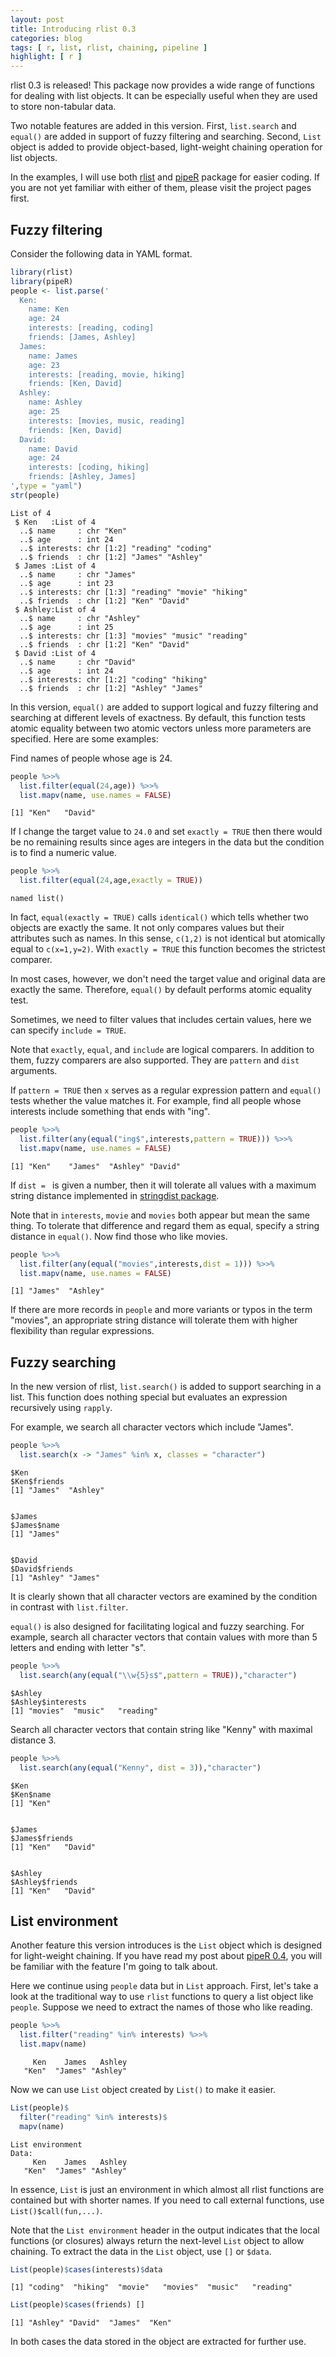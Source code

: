 ```yaml
---
layout: post
title: Introducing rlist 0.3
categories: blog
tags: [ r, list, rlist, chaining, pipeline ]
highlight: [ r ]
---
```




rlist 0.3 is released! This package now provides a wide range of functions for dealing with list objects. It can be especially useful when they are used to store non-tabular data.

Two notable features are added in this version. First, `list.search` and `equal()` are added in support of fuzzy filtering and searching. Second, `List` object is added to provide object-based, light-weight chaining operation for list objects.

In the examples, I will use both [rlist](http://renkun.me/rlist/) and [pipeR](http://renkun.me/pipeR/) package for easier coding. If you are not yet familiar with either of them, please visit the project pages first.

## Fuzzy filtering

Consider the following data in YAML format.


```r
library(rlist)
library(pipeR)
people <- list.parse('
  Ken:
    name: Ken
    age: 24
    interests: [reading, coding]
    friends: [James, Ashley]
  James:
    name: James
    age: 23
    interests: [reading, movie, hiking]
    friends: [Ken, David]
  Ashley:
    name: Ashley
    age: 25
    interests: [movies, music, reading]
    friends: [Ken, David]
  David:
    name: David
    age: 24
    interests: [coding, hiking]
    friends: [Ashley, James]
',type = "yaml")
str(people)
```

```
List of 4
 $ Ken   :List of 4
  ..$ name     : chr "Ken"
  ..$ age      : int 24
  ..$ interests: chr [1:2] "reading" "coding"
  ..$ friends  : chr [1:2] "James" "Ashley"
 $ James :List of 4
  ..$ name     : chr "James"
  ..$ age      : int 23
  ..$ interests: chr [1:3] "reading" "movie" "hiking"
  ..$ friends  : chr [1:2] "Ken" "David"
 $ Ashley:List of 4
  ..$ name     : chr "Ashley"
  ..$ age      : int 25
  ..$ interests: chr [1:3] "movies" "music" "reading"
  ..$ friends  : chr [1:2] "Ken" "David"
 $ David :List of 4
  ..$ name     : chr "David"
  ..$ age      : int 24
  ..$ interests: chr [1:2] "coding" "hiking"
  ..$ friends  : chr [1:2] "Ashley" "James"
```

In this version, `equal()` are added to support logical and fuzzy filtering and searching at different levels of exactness. By default, this function tests atomic equality between two atomic vectors unless more parameters are specified. Here are some examples:

Find names of people whose age is 24.


```r
people %>>% 
  list.filter(equal(24,age)) %>>%
  list.mapv(name, use.names = FALSE)
```

```
[1] "Ken"   "David"
```

If I change the target value to `24.0` and set `exactly = TRUE` then there would be no remaining results since ages are integers in the data but the condition is to find a numeric value. 


```r
people %>>%
  list.filter(equal(24,age,exactly = TRUE))
```

```
named list()
```

In fact, `equal(exactly = TRUE)` calls `identical()` which tells whether two objects are exactly the same. It not only compares values but their attributes such as names. In this sense, `c(1,2)` is not identical but atomically equal to `c(x=1,y=2)`. With `exactly = TRUE` this function becomes the strictest comparer.

In most cases, however, we don't need the target value and original data are exactly the same. Therefore, `equal()` by default performs atomic equality test.

Sometimes, we need to filter values that includes certain values, here we can specify `include = TRUE`.

Note that `exactly`, `equal`, and `include` are logical comparers. In addition to them, fuzzy comparers are also supported. They are `pattern` and `dist` arguments. 

If `pattern = TRUE` then `x` serves as a regular expression pattern and `equal()` tests whether the value matches it. For example, find all people whose interests include something that ends with "ing".


```r
people %>>% 
  list.filter(any(equal("ing$",interests,pattern = TRUE))) %>>%
  list.mapv(name, use.names = FALSE)
```

```
[1] "Ken"    "James"  "Ashley" "David" 
```

If `dist = ` is given a number, then it will tolerate all values with a maximum string distance implemented in [stringdist package](http://cran.r-project.org/web/packages/stringdist/). 

Note that in `interests`, `movie` and `movies` both appear but mean the same thing. To tolerate that difference and regard them as equal, specify a string distance in `equal()`. Now find those who like movies.


```r
people %>>%
  list.filter(any(equal("movies",interests,dist = 1))) %>>%
  list.mapv(name, use.names = FALSE)
```

```
[1] "James"  "Ashley"
```

If there are more records in `people` and more variants or typos in the term "movies", an appropriate string distance will tolerate them with higher flexibility than regular expressions.

## Fuzzy searching

In the new version of rlist, `list.search()` is added to support searching in a list. This function does nothing special but evaluates an expression recursively using `rapply`. 

For example, we search all character vectors which include "James".


```r
people %>>%
  list.search(x -> "James" %in% x, classes = "character")
```

```
$Ken
$Ken$friends
[1] "James"  "Ashley"


$James
$James$name
[1] "James"


$David
$David$friends
[1] "Ashley" "James" 
```

It is clearly shown that all character vectors are examined by the condition in contrast with `list.filter`.

`equal()` is also designed for facilitating logical and fuzzy searching. For example, search all character vectors that contain values with more than 5 letters and ending with letter "s".


```r
people %>>%
  list.search(any(equal("\\w{5}s$",pattern = TRUE)),"character")
```

```
$Ashley
$Ashley$interests
[1] "movies"  "music"   "reading"
```

Search all character vectors that contain string like "Kenny" with maximal distance 3.


```r
people %>>%
  list.search(any(equal("Kenny", dist = 3)),"character")
```

```
$Ken
$Ken$name
[1] "Ken"


$James
$James$friends
[1] "Ken"   "David"


$Ashley
$Ashley$friends
[1] "Ken"   "David"
```


## List environment

Another feature this version introduces is the `List` object which is designed for light-weight chaining. If you have read my post about [pipeR 0.4](http://renkun.me/blog/2014/08/04/introducing-pipeR-0.4.html), you will be familiar with the feature I'm going to talk about.

Here we continue using `people` data but in `List` approach. First, let's take a look at the traditional way to use `rlist` functions to query a list object like `people`. Suppose we need to extract the names of those who like reading.


```r
people %>>%
  list.filter("reading" %in% interests) %>>%
  list.mapv(name)
```

```
     Ken    James   Ashley 
   "Ken"  "James" "Ashley" 
```

Now we can use `List` object created by `List()` to make it easier.


```r
List(people)$
  filter("reading" %in% interests)$
  mapv(name)
```

```
List environment
Data:
     Ken    James   Ashley 
   "Ken"  "James" "Ashley" 
```

In essence, `List` is just an environment in which almost all rlist functions are contained but with shorter names. If you need to call external functions, use `List()$call(fun,...)`.

Note that the `List environment` header in the output indicates that the local functions (or closures) always return the next-level `List` object to allow chaining. To extract the data in the `List` object, use `[]` or `$data`.


```r
List(people)$cases(interests)$data
```

```
[1] "coding"  "hiking"  "movie"   "movies"  "music"   "reading"
```


```r
List(people)$cases(friends) []
```

```
[1] "Ashley" "David"  "James"  "Ken"   
```

In both cases the data stored in the object are extracted for further use.
